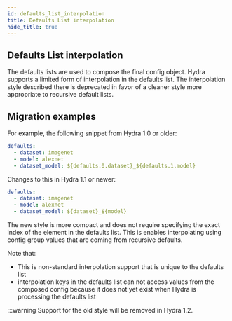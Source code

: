 ```yaml
---
id: defaults_list_interpolation
title: Defaults List interpolation
hide_title: true
---
```


## Defaults List interpolation
The defaults lists are used to compose the final config object.
Hydra supports a limited form of interpolation in the defaults list.
The interpolation style described there is deprecated in favor of a cleaner style more
appropriate to recursive default lists.

## Migration examples

For example, the following snippet from Hydra 1.0 or older: 
```yaml
defaults:
  - dataset: imagenet
  - model: alexnet
  - dataset_model: ${defaults.0.dataset}_${defaults.1.model}
```

Changes to this in Hydra 1.1 or newer:
```yaml
defaults:
  - dataset: imagenet
  - model: alexnet
  - dataset_model: ${dataset}_${model}
```

The new style is more compact and does not require specifying the exact index of the element in the defaults list.
This is enables interpolating using config group values that are coming from recursive defaults.

Note that:
 - This is non-standard interpolation support that is unique to the defaults list
 - interpolation keys in the defaults list can not access values from the composed config because it does not yet 
 exist when Hydra is processing the defaults list

:::warning
Support for the old style will be removed in Hydra 1.2.